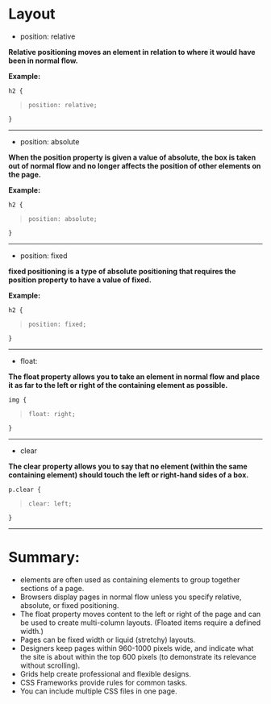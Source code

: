 # Layout

+ position: relative

**Relative positioning moves an element in relation to where it would have been in normal flow.**

**Example:**

`h2 {`
>  `position: relative;`

`}`

***

+ position: absolute

**When the position property is given a value of absolute, the box is taken out of normal flow and no longer affects the position of other elements on the page.**


**Example:**

`h2 {`
>  `position: absolute;`
  
`}`

***

+ position: fixed

**fixed positioning is a type of absolute positioning that requires the position property to have a value of fixed.**


**Example:**

`h2 {`
>  `position: fixed;`
  
`}`

***

+ float:

**The float property allows you to take an element in normal flow and place it as far to the left or right of the containing element as possible.**

`img {`
>  `float: right;`

`}`

***

+ clear

**The clear property allows you to say that no element (within the same containing element) should touch the left or right-hand sides of a box.**

`p.clear {`
>  `clear: left;`

`}`

***

# Summary:

- <div> elements are often used as containing elements to group together sections of a page.
- Browsers display pages in normal flow unless you specify relative, absolute, or fixed positioning.
- The float property moves content to the left or right of the page and can be used to create multi-column layouts. (Floated items require a defined width.)
- Pages can be fixed width or liquid (stretchy) layouts.
- Designers keep pages within 960-1000 pixels wide, and indicate what the site is about within the top 600 pixels (to demonstrate its relevance without scrolling).
- Grids help create professional and flexible designs.
- CSS Frameworks provide rules for common tasks.
- You can include multiple CSS files in one page.